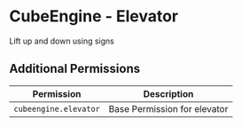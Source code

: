 # CubeEngine - Elevator
Lift up and down using signs
## Additional Permissions

| Permission | Description |
| --- | --- |
| `cubeengine.elevator` | Base Permission for elevator |